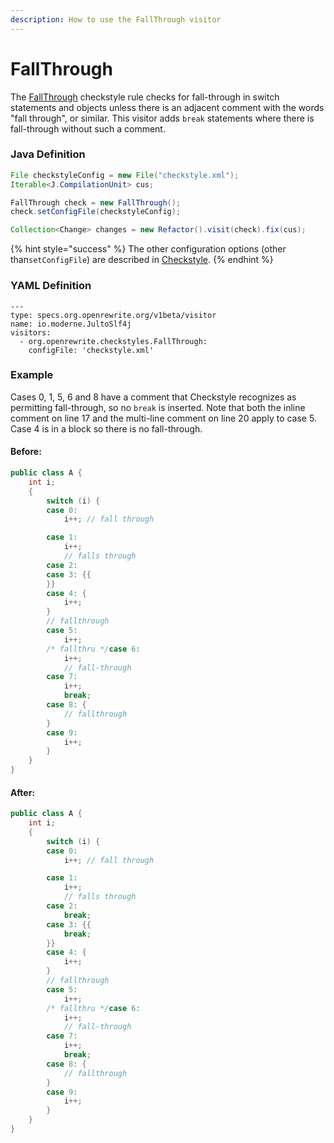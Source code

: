 ```yaml
---
description: How to use the FallThrough visitor
---
```


# FallThrough

The [FallThrough](https://checkstyle.sourceforge.io/config_coding.html#FallThrough) checkstyle rule checks for fall-through in switch statements and objects unless there is an adjacent comment with the words "fall through", or similar. This visitor adds `break` statements where there is fall-through without such a comment.

### Java Definition 

```java
File checkstyleConfig = new File("checkstyle.xml");
Iterable<J.CompilationUnit> cus;

FallThrough check = new FallThrough();
check.setConfigFile(checkstyleConfig);

Collection<Change> changes = new Refactor().visit(check).fix(cus);
```

{% hint style="success" %}
The other configuration options \(other than`setConfigFile`\) are described in [Checkstyle](./#configuration-options).
{% endhint %}

### YAML Definition

```text
---
type: specs.org.openrewrite.org/v1beta/visitor
name: io.moderne.JultoSlf4j
visitors:
  - org.openrewrite.checkstyles.FallThrough:
    configFile: 'checkstyle.xml'
```

### Example

Cases 0, 1, 5, 6 and 8 have a comment that Checkstyle recognizes as permitting fall-through, so no `break` is inserted. Note that both the inline comment on line 17 and the multi-line comment on line 20 apply to case 5. Case 4 is in a block so there is no fall-through.

#### Before:

```java
public class A {
    int i;
    {
        switch (i) {
        case 0:
            i++; // fall through

        case 1:
            i++;
            // falls through
        case 2:
        case 3: {{
        }}
        case 4: {
            i++;
        }
        // fallthrough
        case 5:
            i++;
        /* fallthru */case 6:
            i++;
            // fall-through
        case 7:
            i++;
            break;
        case 8: {
            // fallthrough
        }
        case 9:
            i++;
        }
    }
}
```

#### After:

```java
public class A {
    int i;
    {
        switch (i) {
        case 0:
            i++; // fall through

        case 1:
            i++;
            // falls through
        case 2:
            break;
        case 3: {{
            break;
        }}
        case 4: {
            i++;
        }
        // fallthrough
        case 5:
            i++;
        /* fallthru */case 6:
            i++;
            // fall-through
        case 7:
            i++;
            break;
        case 8: {
            // fallthrough
        }
        case 9:
            i++;
        }
    }
}
```

